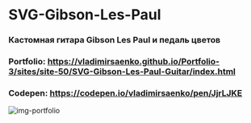 # SVG-Gibson-Les-Paul

### Кастомная гитара Gibson Les Paul и педаль цветов

### Portfolio: https://vladimirsaenko.github.io/Portfolio-3/sites/site-50/SVG-Gibson-Les-Paul-Guitar/index.html

### Codepen: https://codepen.io/vladimirsaenko/pen/JjrLJKE

![img-portfolio](https://user-images.githubusercontent.com/56477695/147850551-8bf4b6d6-051d-446c-805a-36d4bcd4b252.jpg)
